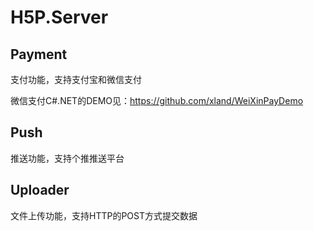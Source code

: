 # H5P.Server

## Payment 
支付功能，支持支付宝和微信支付

微信支付C#.NET的DEMO见：https://github.com/xland/WeiXinPayDemo


## Push 
推送功能，支持个推推送平台


## Uploader 
文件上传功能，支持HTTP的POST方式提交数据
